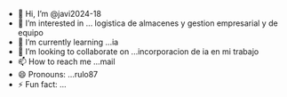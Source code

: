 - 👋 Hi, I’m @javi2024-18
- 👀 I’m interested in ... logistica de almacenes y gestion empresarial y de equipo
- 🌱 I’m currently learning ...ia
- 💞️ I’m looking to collaborate on ...incorporacion de ia en mi trabajo
- 📫 How to reach me ...mail
- 😄 Pronouns: ...rulo87
- ⚡ Fun fact: ...

<!---
javi2024-18/javi2024-18 is a ✨ special ✨ repository because its `README.md` (this file) appears on your GitHub profile.
You can click the Preview link to take a look at your changes.
--->
